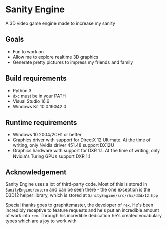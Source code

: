 # Sanity Engine

A 3D video game engine made to increase my sanity

## Goals

- Fun to work on
- Allow me to explore realtime 3D graphics
- Generate pretty pictures to impress my friends and family

## Build requirements

- Python 3
- `dxc` must be in your PATH
- Visual Studio 16.6
- Windows Kit 10.0.19042.0

## Runtime requirements

- Windows 10 2004/20H1 or better
- Graphics driver with support for DirectX 12 Ultimate. At the time of writing, only Nvidia driver 451.48 support DX12U
- Graphics hardware with support for DXR 1.1. At the time of writing, only Nvidia's Turing GPUs support DXR 1.1

## Acknowledgement

Sanity Engine uses a lot of third-party code. Most of this is stored in `SanityEngine/extern` and can be seen there - the one exception is the D3D12 helper library, which is stored at `SanityEngine/src/rhi/d3dx12.hpp`

Special thanks goes to graphitemaster, the developer of [`rex`](https://github.com/BuckeyeSoftware/rex/). He's been incredibly receptive to feature requests and he's put an incredible amount of work into `rex`. Through his incredible dedication he's created vocabulary types which are a joy to work with
